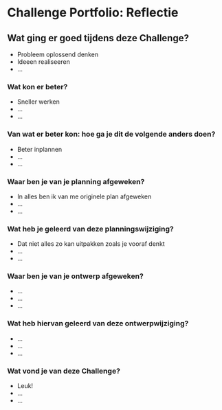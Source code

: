 # Challenge Portfolio: Reflectie

## Wat ging er goed tijdens deze Challenge?

- Probleem oplossend denken
- Ideeen realiseeren
- ...

### Wat kon er beter?

- Sneller werken
- ...
- ...

### Van wat er beter kon: hoe ga je dit de volgende anders doen?

- Beter inplannen
- ...
- ...

### Waar ben je van je planning afgeweken?

- In alles ben ik van me originele plan afgeweken
- ...
- ...

### Wat heb je geleerd van deze planningswijziging?

- Dat niet alles zo kan uitpakken zoals je vooraf denkt
- ...
- ...

### Waar ben je van je ontwerp afgeweken?

- ...
- ...
- ...

### Wat heb hiervan geleerd van deze ontwerpwijziging?

- ...
- ...
- ...

### Wat vond je van deze Challenge?

- Leuk!
- ...
- ...
